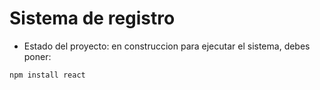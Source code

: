 <h1>Sistema de registro</h1>

- Estado del proyecto: en construccion
para ejecutar el sistema, debes poner:

```npm install react```                                            
